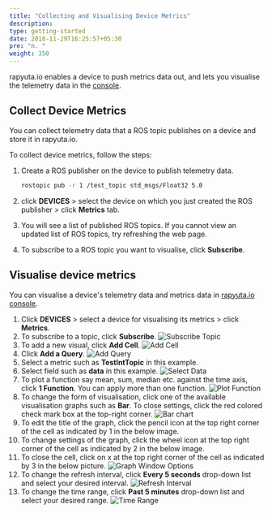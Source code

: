 ```yaml
---
title: "Collecting and Visualising Device Metrics"
description:
type: getting-started
date: 2018-11-29T16:25:57+05:30
pre: "n. "
weight: 350
---
```

rapyuta.io enables a device to push metrics data out, and lets you visualise
the telemetry data in the [console](https://console.rapyuta.io).

## Collect Device Metrics
You can collect telemetry data that a ROS topic publishes on a device and
store it in rapyuta.io.

To collect device metrics, follow the steps:

1. Create a ROS publisher on the device to publish telemetry data.
	```bash
	rostopic pub -r 1 /test_topic std_msgs/Float32 5.0
	```

2. click **DEVICES** > select the device on which you just created the ROS publisher > click **Metrics** tab.
3. You will see a list of published ROS topics. If you cannot view an updated list of ROS topics, try refreshing the web page.
4. To subscribe to a ROS topic you want to visualise, click **Subscribe**.

## Visualise device metrics
You can visualise a device's telemetry data and metrics data in [rapyuta.io console](https://console.rapyuta.io).

1. Click **DEVICES** > select a device for visualising its metrics > click **Metrics**.
2. To subscribe to a topic, click **Subscribe**.
![Subscribe Topic](/images/getting-started/subscribe-topic.png?classes=border,shadow&width=70pc)
3. To add a new visual, click **Add Cell**.
![Add Cell](/images/getting-started/add-cell.png?classes=border,shadow&width=70pc)
4. Click **Add a Query**.
![Add Query](/images/getting-started/add-query.png?classes=border,shadow&width=70pc)
5. Select a metric such as **TestIntTopic** in this example.
6. Select field such as **data** in this example.
![Select Data](/images/getting-started/select-field-data.png?classes=border,shadow&width=70pc)
7. To plot a function say mean, sum, median etc. against the time axis, click **1 Function**. You can apply more than one function.
![Plot Function](/images/getting-started/function.png?classes=border,shadow&width=70pc)
8. To change the form of visualisation, click one of the available visualisation graphs such as **Bar**. To close settings, click the red colored check mark box at the top-right corner.
![Bar chart](/images/getting-started/bar-chart.png?classes=border,shadow&width=70pc)
10. To edit the title of the graph, click the pencil icon at the top right corner of the cell as indicated by 1 in the below image.
11. To change settings of the graph, click the wheel icon at the top right corner of the cell as indicated by 2 in the below image.
12. To close the cell, click on x at the top right corner of the cell as indicated by 3 in the below picture.
![Graph Window Options](/images/getting-started/graph-window.png?classes=border,shadow&width=70pc)
13. To change the refresh interval, click **Every 5 seconds** drop-down list and select your desired interval.
![Refresh Interval](/images/getting-started/refresh-interval.png?classes=border,shadow&width=70pc)
14. To change the time range, click **Past 5 minutes** drop-down list and select your desired range.
![Time Range](/images/getting-started/time-range.png?classes=border,shadow&width=70pc)
